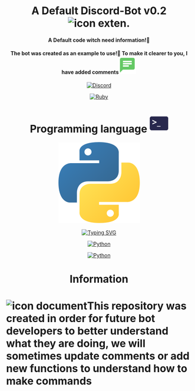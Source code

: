 <h1 align="center">A Default Discord-Bot v0.2 <image src='https://github.com/DeMorMr/Default-Discord-Bot/blob/main/.github/assets/icon_ext.svg' alt='icon exten.'> </h1>
<h4 align="center">A Default code witch need information!🤗</h4>
<h4 align="center"> The bot was created as an example to use!💖 To make it clearer to you, I have added comments<img src='https://github.com/DeMorMr/Default-Discord-Bot/blob/main/.github/assets/icon_chat.svg' alt='icon chat'> </h4>
<div align="center">

<a href='https://www.donationalerts.com/r/lisichka1236'>![Discord](https://img.shields.io/badge/Discord_Server-3670A0.svg?style=for-the-badge&logo=discord&logoColor=white)</a>

<a href='https://www.donationalerts.com/r/lisichka1236'>![Ruby](https://img.shields.io/badge/Support_Donat_Alerts-%23CC342D.svg?style=for-the-badge&logo=ruby&logoColor=white)</a>
</div>

<h1 align="center">Programming language <img src='https://github.com/DeMorMr/Default-Discord-Bot/blob/main/.github/assets/icon_console.svg' alt='icon console' width="50"> </h1>

<div align="center">
<img src="https://github.com/DeMorMr/Default-Discord-Bot/blob/main/.github/assets/icon_py.svg" alt="icon python">
  
[![Typing SVG](https://readme-typing-svg.herokuapp.com?color=%2336BCF7&lines=Bot+was+created+in+Python+using+d.py)](https://git.io/typing-svg)

</div>
<div align="center">
  
<a href='https://www.python.org/ftp/python/3.6.0/python-3.6.0-amd64-webinstall.exe'>![Python](https://img.shields.io/badge/python_download_3.6-3670A0?style=for-the-badge&logo=python&logoColor=ffdd54)</a>

<a href='[https://www.python.org/ftp/python/3.6.0/python-3.6.0-amd64-webinstall.exe](https://discordpy.readthedocs.io/en/stable/index.html)'>![Python](https://img.shields.io/badge/Documentation_Discord.py-3670A0?style=for-the-badge&logo=python&logoColor=ffdd54)</a>

</div>


<h1 align="center">Information</h1>
<h1 aligin='top'><image src="https://github.com/DeMorMr/Default-Discord-Bot/blob/main/.github/assets/icon_document.svg" alt="icon document" width="50">This repository was created in order for future bot developers to better understand what they are doing, we will sometimes update comments or add new functions to understand how to make commands</h1>


